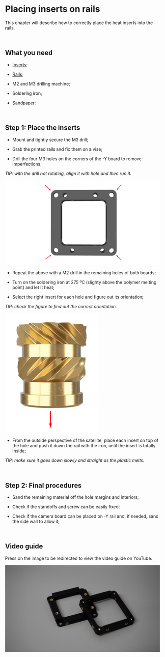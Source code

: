 # Placing inserts on rails

This chapter will describe how to correctly place the heat inserts into the rails.

<br /> 

## What you need

- [Inserts](#heat-inserts);

- [Rails](#rails);

- M2 and M3 drilling machine;

- Soldering iron;

- Sandpaper:

<br />

## Step 1: Place the inserts

- Mount and tightly secure the M3 drill;

- Grab the printed rails and fix them on a vise;

- Drill the four M3 holes on the corners of the -Y board to remove imperfections;

*TIP: with the drill not rotating, align it with hole and then run it.*

![Insert holes](https://github.com/AFS-pt/PROMETHEUS-1/blob/main/2.Satellite/images/i12.insertholes.png?raw=true)

- Repeat the above with a M2 drill in the remaining holes of both boards;

- Turn on the soldering iron at 275 ºC (slighty above the polymer melting point) and let it heat;

- Select the right insert for each hole and figure out its orientation;

*TIP: check the figure to find out the correct orientation.*

![Insert orientation](https://github.com/AFS-pt/PROMETHEUS-1/blob/main/2.Satellite/images/i13.insertorientation.png?raw=true)

- From the outside perspective of the satellite, place each insert on top of the hole and push it down the rail with the iron, until the insert is totally inside;

*TIP: make sure it goes down slowly and straight as the plastic melts.*

<br /> 

## Step 2: Final procedures

- Sand the remaining material off the hole margins and interiors;

- Check if the standoffs and screw can be easily fixed;

- Check if the camera board can be placed on -Y rail and, if needed, sand the side wall to allow it;

<br />

## Video guide

Press on the image to be redirected to view the video guide on YouTube.

[![Placing inserts on rails](https://github.com/AFS-pt/PROMETHEUS-1/blob/main/2.Satellite/images/v02.inserts.jpg?raw=true)](https://youtu.be/tuawUfmNegQ)